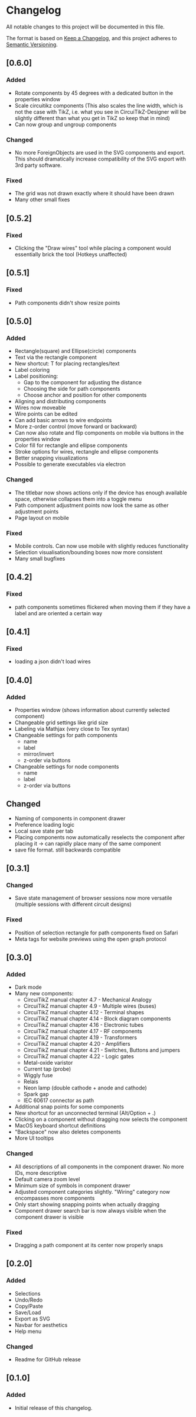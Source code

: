 # Changelog

All notable changes to this project will be documented in this file.

The format is based on [Keep a Changelog](https://keepachangelog.com/en/1.1.0/),
and this project adheres to [Semantic Versioning](https://semver.org/spec/v2.0.0.html).

## [0.6.0]

### Added

- Rotate components by 45 degrees with a dedicated button in the properties window
- Scale circuitikz components (This also scales the line width, which is not the case with TikZ, i.e. what you see in CircuiTikZ-Designer will be slightly different than what you get in TikZ so keep that in mind)
- Can now group and ungroup components

### Changed

- No more ForeignObjects are used in the SVG components and export. This should dramatically increase compatibility of the SVG export with 3rd party software.

### Fixed

- The grid was not drawn exactly where it should have been drawn
- Many other small fixes

## [0.5.2]

### Fixed

- Clicking the "Draw wires" tool while placing a component would essentially brick the tool (Hotkeys unaffected)

## [0.5.1]

### Fixed

- Path components didn't show resize points

## [0.5.0]

### Added

- Rectangle(square) and Ellipse(circle) components
- Text via the rectangle component
- New shortcut: T for placing rectangles/text
- Label coloring
- Label positioning:
    - Gap to the component for adjusting the distance
    - Choosing the side for path components
    - Choose anchor and position for other components
- Aligning and distributing components
- Wires now moveable
- Wire points can be edited
- Can add basic arrows to wire endpoints
- More z-order control (move forward or backward)
- Can now also rotate and flip components on mobile via buttons in the properties window
- Color fill for rectangle and ellipse components
- Stroke options for wires, rectangle and ellipse components
- Better snapping visualizations
- Possible to generate executables via electron

### Changed

- The titlebar now shows actions only if the device has enough available space, otherwise collapses them into a toggle menu
- Path component adjustment points now look the same as other adjustment points
- Page layout on mobile

### Fixed

- Mobile controls. Can now use mobile with slightly reduces functionality
- Selection visualisation/bounding boxes now more consistent
- Many small bugfixes

## [0.4.2]

### Fixed

- path components sometimes flickered when moving them if they have a label and are oriented a certain way

## [0.4.1]

### Fixed

- loading a json didn't load wires

## [0.4.0]

### Added

- Properties window (shows information about currently selected component)
- Changeable grid settings like grid size
- Labeling via Mathjax (very close to Tex syntax)
- Changeable settings for path components
    - name
    - label
    - mirror/invert
    - z-order via buttons
- Changeable settings for node components
    - name
    - label
    - z-order via buttons

## Changed

- Naming of components in component drawer
- Preference loading logic
- Local save state per tab
- Placing components now automatically reselects the component after placing it &rarr; can rapidly place many of the same component
- save file format. still backwards compatible

## [0.3.1]

### Changed

- Save state management of browser sessions now more versatile (multiple sessions with different circuit designs)

### Fixed

- Position of selection rectangle for path components fixed on Safari
- Meta tags for website previews using the open graph protocol

## [0.3.0]

### Added

- Dark mode
- Many new components:
    - CircuiTikZ manual chapter 4.7 - Mechanical Analogy
    - CircuiTikZ manual chapter 4.9 - Multiple wires (buses)
    - CircuiTikZ manual chapter 4.12 - Terminal shapes
    - CircuiTikZ manual chapter 4.14 - Block diagram components
    - CircuiTikZ manual chapter 4.16 - Electronic tubes
    - CircuiTikZ manual chapter 4.17 - RF components
    - CircuiTikZ manual chapter 4.19 - Transformers
    - CircuiTikZ manual chapter 4.20 - Amplifiers
    - CircuiTikZ manual chapter 4.21 - Switches, Buttons and jumpers
    - CircuiTikZ manual chapter 4.22 - Logic gates
    - Metal-oxide varistor
    - Current tap (probe)
    - Wiggly fuse
    - Relais
    - Neon lamp (double cathode + anode and cathode)
    - Spark gap
    - IEC 60617 connector as path
- Additional snap points for some components
- New shortcut for an unconnected terminal (Alt/Option + .)
- Clicking on a component without dragging now selects the component
- MacOS keyboard shortcut definitions
- "Backspace" now also deletes components
- More UI tooltips

### Changed

- All descriptions of all components in the component drawer. No more IDs, more descriptive
- Default camera zoom level
- Minimum size of symbols in component drawer
- Adjusted component categories slightly. "Wiring" category now encompasses more components
- Only start showing snapping points when actually dragging
- Component drawer search bar is now always visible when the component drawer is visible

### Fixed

- Dragging a path component at its center now properly snaps

## [0.2.0]

### Added

- Selections
- Undo/Redo
- Copy/Paste
- Save/Load
- Export as SVG
- Navbar for aesthetics
- Help menu

### Changed

- Readme for GitHub release

## [0.1.0]

### Added

- Initial release of this changelog.
